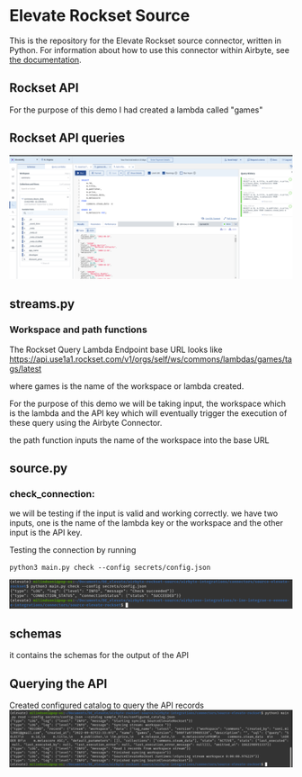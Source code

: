 # Elevate Rockset Source

This is the repository for the Elevate Rockset source connector, written in Python.
For information about how to use this connector within Airbyte, see [the documentation](https://docs.airbyte.io/integrations/sources/elevate-rockset).


## Rockset API
For the purpose of this demo I had created a lambda called "games"

## Rockset API queries
![alt text](https://raw.githubusercontent.com/milind-soni/source-elevate-rockset/main/Screenshot%20from%202022-09-03%2005-38-56.png)


## streams.py
### Workspace and path functions
The Rockset Query Lambda Endpoint base URL looks like https://api.use1a1.rockset.com/v1/orgs/self/ws/commons/lambdas/games/tags/latest

where games is the name of the workspace or lambda created.

For the purpose of this demo we will be taking input, the workspace which is the lambda and the API key which will eventually trigger the execution of these query using the Airbyte Connector.

the path function inputs the name of the workspace into the base URL 

## source.py

### check_connection:
we will be testing if the input is valid and working correctly. we have two inputs, one is the name of the lambda key or the workspace and the other input is the API key.

Testing the connection by running 
```
python3 main.py check --config secrets/config.json

```
![Connection Successful](https://raw.githubusercontent.com/milind-soni/source-elevate-rockset/main/Screenshot%20from%202022-09-03%2019-57-03.png)

## schemas 
it contains the schemas for the output of the API

## Querying the API 

Created configured catalog to query the API records 
![Querying API](https://raw.githubusercontent.com/milind-soni/source-elevate-rockset/main/Screenshot%20from%202022-09-04%2019-18-06.png)

